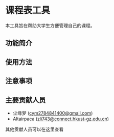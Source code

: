 # 课程表工具

本工具旨在帮助大学生方便管理自己的课程。

## 功能简介

## 使用方法

## 注意事项

## 主要贡献人员

- 尘缘梦 ([cym2784841400@gmail.com](mailto:cym2784841400@gmail.com))
- Altairpaca ([zli743@connect.hkust-gz.edu.cn](mailto:zli743@connect.hkust-gz.edu.cn))

其他贡献人员可以在这里查看